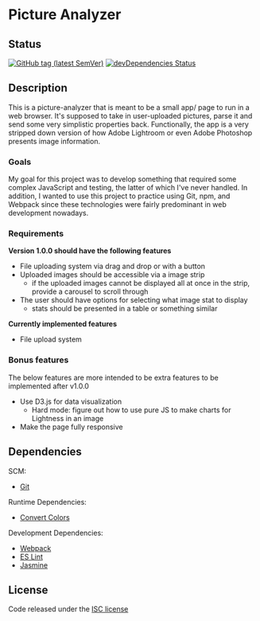 # Picture Analyzer

## Status

[![GitHub tag (latest SemVer)](https://img.shields.io/github/tag/wilsonj806/picture-analyzer.svg)](https://github.com/wilsonj806/picture-analyzer)
[![devDependencies Status](https://david-dm.org/wilsonj806/picture-analyzer/dev-status.svg)](https://david-dm.org/wilsonj806/picture-analyzer?type=dev)

## Description

This is a picture-analyzer that is meant to be a small app/ page to run in a web browser. It's supposed to take in user-uploaded pictures, parse it and send some very simplistic properties back. Functionally, the app is a very stripped down version of how Adobe Lightroom or even Adobe Photoshop presents image information.

### Goals

My goal for this project was to develop something that required some complex JavaScript and testing, the latter of which I've never handled. In addition, I wanted to use this project to practice using Git, npm, and Webpack since these technologies were fairly predominant in web development nowadays.

### Requirements

**Version 1.0.0 should have the following features**
- File uploading system via drag and drop or with a button
- Uploaded images should be accessible via a image strip
  - if the uploaded images cannot be displayed all at once in the strip, provide a carousel to scroll through
- The user should have options for selecting what image stat to display
  - stats should be presented in a table or something similar

**Currently implemented features**
- File upload system

### Bonus features

The below features are more intended to be extra features to be implemented after v1.0.0
- Use D3.js for data visualization
  - Hard mode: figure out how to use pure JS to make charts for Lightness in an image
- Make the page fully responsive

## Dependencies

SCM:
- [Git](https://www.git-scm.com/about)

Runtime Dependencies:
- [Convert Colors](https://www.npmjs.com/package/@csstools/convert-colors)

Development Dependencies:
- [Webpack](https://webpack.js.org/)
- [ES Lint](https://eslint.org/)
- [Jasmine](https://jasmine.github.io/)

## License

Code released under the [ISC license](https://opensource.org/licenses/ISC)
